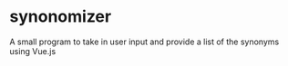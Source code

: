 # synonomizer
A small program to take in user input and provide a list of the synonyms using Vue.js
